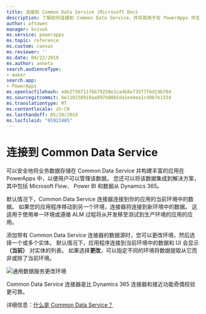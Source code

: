 ```yaml
---
title: 连接到 Common Data Service |Microsoft Docs
description: 了解如何连接到 Common Data Service，并将其用于在 PowerApps 中生成应用。
author: aftowen
manager: kvivek
ms.service: powerapps
ms.topic: reference
ms.custom: canvas
ms.reviewer: ''
ms.date: 04/22/2019
ms.author: anneta
search.audienceType:
- maker
search.app:
- PowerApps
ms.openlocfilehash: ede2736711fbb79250e1ca4b8e735f7fbd19b78d
ms.sourcegitcommit: be110258910aa097b0065da1ee4ea1c40b7e1334
ms.translationtype: MT
ms.contentlocale: zh-CN
ms.lasthandoff: 05/20/2019
ms.locfileid: "65922485"
---
```

# <a name="connect-to-common-data-service"></a>连接到 Common Data Service

可以安全地将业务数据存储在 Common Data Service 并构建丰富的应用在 PowerApps 中，以便用户可以管理该数据。 您还可以将该数据集成到解决方案，其中包括 Microsoft Flow、 Power BI 和数据从 Dynamics 365。

默认情况下，Common Data Service 连接器连接到你的应用的当前环境中的数据。 如果您的应用程序移动到另一个环境，连接器将连接到新环境中的数据。 这适用于使用单一环境或遵循 ALM 过程将从开发移至测试到生产环境的应用的应用。

添加带有 Common Data Service 连接器的数据源时，您可以更改环境，然后选择一个或多个实体。  默认情况下，应用程序连接到当前环境中的数据和 UI 会显示 **（当前）** 对实体的列表。 如果选择**更改**，可以指定不同的环境将数据提取从它而非或除了当前环境。 

![通用数据服务更改环境](media/connection-common-data-service/common-data-service-connection-change-environment.png)

Common Data Service 连接器是比 Dynamics 365 连接器和接近功能奇偶校验更可靠。

详细信息：[什么是 Common Data Service？](../../common-data-service/data-platform-intro.md)
